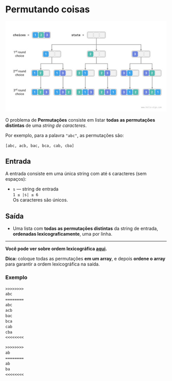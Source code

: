 # Permutando coisas

![_](cover.jpg)

O problema de **Permutações** consiste em listar **todas as permutações distintas** de uma *string de caracteres*.

Por exemplo, para a palavra `"abc"`, as permutações são:

`[abc, acb, bac, bca, cab, cba]`

## Entrada

A entrada consiste em uma única string com até `6` caracteres (sem espaços):

- `s` — string de entrada  
  `1 ≤ |s| ≤ 6`  
  Os caracteres são únicos.

## Saída

- Uma lista com **todas as permutações distintas** da string de entrada, **ordenadas lexicograficamente**, uma por linha.

---

**Você pode ver sobre ordem lexicográfica [aqui](https://en.wikipedia.org/wiki/Lexicographic_order).**

**Dica:** coloque todas as permutações **em um array**, e depois **ordene o array** para garantir a ordem lexicográfica na saída.

### Exemplo

```txt
>>>>>>>>
abc
========
abc
acb
bac
bca
cab
cba
<<<<<<<<
```

```txt
>>>>>>>>
ab
========
ab
ba
<<<<<<<<
```
